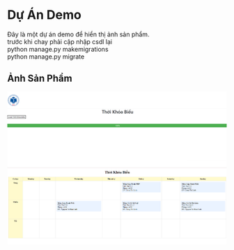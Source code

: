 # Dự Án Demo

Đây là một dự án demo để hiển thị ảnh sản phẩm.<br>
trước khi chay phải cập nhập csdl lại<br>
python manage.py makemigrations<br>
python manage.py migrate<br>
## Ảnh Sản Phẩm

![Ảnh Sản Phẩm](./Untitled.png)
![Ảnh Sản Phẩm](./Untitled2.png)

